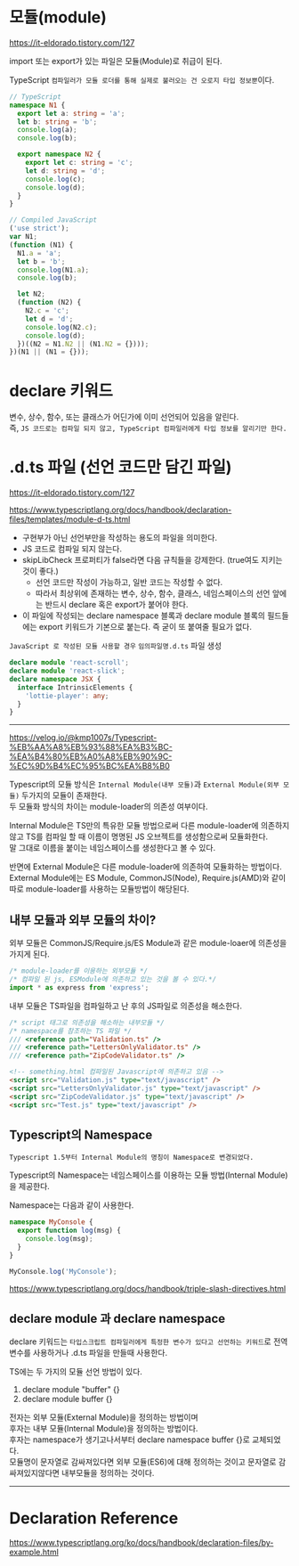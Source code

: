 # 모듈(module)

https://it-eldorado.tistory.com/127

import 또는 export가 있는 파일은 모듈(Module)로 취급이 된다.

TypeScript `컴파일러가 모듈 로더를 통해 실제로 불러오는 건 오로지 타입 정보뿐`이다.

```typescript
// TypeScript
namespace N1 {
  export let a: string = 'a';
  let b: string = 'b';
  console.log(a);
  console.log(b);

  export namespace N2 {
    export let c: string = 'c';
    let d: string = 'd';
    console.log(c);
    console.log(d);
  }
}

// Compiled JavaScript
('use strict');
var N1;
(function (N1) {
  N1.a = 'a';
  let b = 'b';
  console.log(N1.a);
  console.log(b);

  let N2;
  (function (N2) {
    N2.c = 'c';
    let d = 'd';
    console.log(N2.c);
    console.log(d);
  })((N2 = N1.N2 || (N1.N2 = {})));
})(N1 || (N1 = {}));
```

# declare 키워드

변수, 상수, 함수, 또는 클래스가 어딘가에 이미 선언되어 있음을 알린다.  
즉, `JS 코드로는 컴파일 되지 않고, TypeScript 컴파일러에게 타입 정보를 알리기만 한다.`

# .d.ts 파일 (선언 코드만 담긴 파일)

https://it-eldorado.tistory.com/127

https://www.typescriptlang.org/docs/handbook/declaration-files/templates/module-d-ts.html

- 구현부가 아닌 선언부만을 작성하는 용도의 파일을 의미한다.
- JS 코드로 컴파일 되지 않는다.
- skipLibCheck 프로퍼티가 false라면 다음 규칙들을 강제한다. (true여도 지키는 것이 좋다.)
  - 선언 코드만 작성이 가능하고, 일반 코드는 작성할 수 없다.
  - 따라서 최상위에 존재하는 변수, 상수, 함수, 클래스, 네임스페이스의 선언 앞에는 반드시 declare 혹은 export가 붙어야 한다.
- 이 파일에 작성되는 declare namespace 블록과 declare module 블록의 필드들에는 export 키워드가 기본으로 붙는다. 즉 굳이 또 붙여줄 필요가 없다.

`JavaScript 로 작성된 모듈 사용할 경우`
`임의파일명.d.ts` 파일 생성

```typescript
declare module 'react-scroll';
declare module 'react-slick';
declare namespace JSX {
  interface IntrinsicElements {
    'lottie-player': any;
  }
}
```

---

https://velog.io/@kmp1007s/Typescript-%EB%AA%A8%EB%93%88%EA%B3%BC-%EA%B4%80%EB%A0%A8%EB%90%9C-%EC%9D%B4%EC%95%BC%EA%B8%B0

Typescript의 모듈 방식은 `Internal Module(내부 모듈)`과 `External Module(외부 모듈)` 두가지의 모듈이 존재한다.  
두 모듈화 방식의 차이는 module-loader의 의존성 여부이다.

Internal Module은 TS만의 특유한 모듈 방법으로써 다른 module-loader에 의존하지 않고 TS를 컴파일 할 때 이름이 명명된 JS 오브젝트를 생성함으로써 모듈화한다.  
말 그대로 이름을 붙이는 네임스페이스를 생성한다고 볼 수 있다.

반면에 External Module은 다른 module-loader에 의존하여 모듈화하는 방법이다.  
External Module에는 ES Module, CommonJS(Node), Require.js(AMD)와 같이 따로 module-loader를 사용하는 모듈방법이 해당된다.

## 내부 모듈과 외부 모듈의 차이?

외부 모듈은 CommonJS/Require.js/ES Module과 같은 module-loaer에 의존성을 가지게 된다.

```typescript
/* module-loader를 이용하는 외부모듈 */
/* 컴파일 된 js, ESModule에 의존하고 있는 것을 볼 수 있다.*/
import * as express from 'express';
```

내부 모듈은 TS파일을 컴파일하고 난 후의 JS파일로 의존성을 해소한다.

```typescript
/* script 태그로 의존성을 해소하는 내부모듈 */
/* namespace를 참조하는 TS 파일 */
/// <reference path="Validation.ts" />
/// <reference path="LettersOnlyValidator.ts" />
/// <reference path="ZipCodeValidator.ts" />
```

```html
<!-- something.html 컴파일된 Javascript에 의존하고 있음 -->
<script src="Validation.js" type="text/javascript" />
<script src="LettersOnlyValidator.js" type="text/javascript" />
<script src="ZipCodeValidator.js" type="text/javascript" />
<script src="Test.js" type="text/javascript" />
```

## Typescript의 Namespace

`Typescript 1.5부터 Internal Module의 명칭이 Namespace로 변경되었다.`

Typescript의 Namespace는 네임스페이스를 이용하는 모듈 방법(Internal Module)을 제공한다.

Namespace는 다음과 같이 사용한다.

```typescript
namespace MyConsole {
  export function log(msg) {
    console.log(msg);
  }
}

MyConsole.log('MyConsole');
```

https://www.typescriptlang.org/docs/handbook/triple-slash-directives.html

## declare module 과 declare namespace

declare 키워드는 `타입스크립트 컴파일러에게 특정한 변수가 있다고 선언하는 키워드`로 전역변수를 사용하거나 .d.ts 파일을 만들때 사용한다.

TS에는 두 가지의 모듈 선언 방법이 있다.

1. declare module "buffer" {}
2. declare module buffer {}

전자는 외부 모듈(External Module)을 정의하는 방법이며  
후자는 내부 모듈(Internal Module)을 정의하는 방법이다.  
후자는 namespace가 생기고나서부터 declare namespace buffer {}로 교체되었다.  
모듈명이 문자열로 감싸져있다면 외부 모듈(ES6)에 대해 정의하는 것이고 문자열로 감싸져있지않다면 내부모듈을 정의하는 것이다.

---

# Declaration Reference

https://www.typescriptlang.org/ko/docs/handbook/declaration-files/by-example.html
